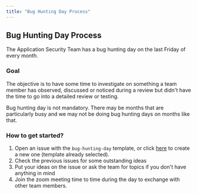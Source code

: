 ```yaml
---
title: "Bug Hunting Day Process"
---
```


## Bug Hunting Day Process

The Application Security Team has a bug hunting day on the last Friday of every month.

### Goal

The objective is to have some time to investigate on something a team member has observed, discussed or noticed during a review but didn't have the time to go into a detailed review or testing.

Bug hunting day is not mandatory. There may be months that are particularly busy and we may not be doing bug hunting days on months like that.

### How to get started?

1. Open an issue with the `bug-hunting-day` template, or click [here](https://gitlab.com/gitlab-com/gl-security/appsec/appsec-team/-/issues/new?issuable_template=bug-hunting-day) to create a new one (template already selected).
1. Check the previous issues for some outstanding ideas
1. Put your ideas on the issue or ask the team for topics if you don't have anything in mind
1. Join the zoom meeting time to time during the day to exchange with other team members.
